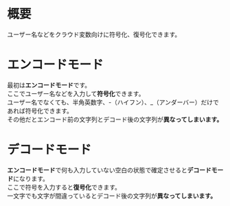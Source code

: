 # 概要
ユーザー名などをクラウド変数向けに符号化、復号化できます。
# エンコードモード
最初は**エンコードモード**です。  
ここでユーザー名などを入力して**符号化**できます。  
ユーザー名でなくても、半角英数字、-（ハイフン）、_（アンダーバー）だけであれば符号化できます。  
その他だとエンコード前の文字列とデコード後の文字列が**異なってしまいます。**
# デコードモード
**エンコードモード**で何も入力していない空白の状態で確定させると**デコードモード**になります。  
ここで符号を入力すると**復号化**できます。  
一文字でも文字が間違っているとデコード後の文字列が**異なってしまいます。**

